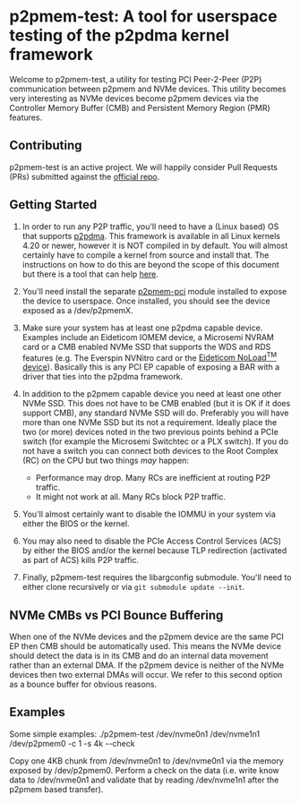 # p2pmem-test: A tool for userspace testing of the p2pdma kernel framework

Welcome to p2pmem-test, a utility for testing PCI Peer-2-Peer (P2P)
communication between p2pmem and NVMe devices. This utility becomes
very interesting as NVMe devices become p2pmem devices via the
Controller Memory Buffer (CMB) and Persistent Memory Region (PMR)
features.

## Contributing

p2pmem-test is an active project. We will happily consider Pull
Requests (PRs) submitted against the [official repo][1].

## Getting Started
1. In order to run any P2P traffic, you'll need to have a (Linux based) OS
that supports [p2pdma][2]. This framework is available in all Linux kernels 4.20
or newer, however it is NOT compiled in by default. You will almost certainly
have to compile a kernel from source and install that. The instructions on how
to do this are beyond the scope of this document but there is a tool that can
help [here][3].

1. You'll need install the separate [p2pmem-pci][5] module installed to expose
the device to userspace. Once installed, you should see the device exposed as
a /dev/p2pmemX.

1. Make sure your system has at least one p2pdma capable
device. Examples include an Eideticom IOMEM device, a Microsemi NVRAM
card or a CMB enabled NVMe SSD that supports the WDS and RDS features
(e.g. The Everspin NVNitro card or the [Eideticom NoLoad<sup>TM</sup> device][4]).
Basically this is any PCI EP capable of exposing a BAR with a driver that ties
into the p2pdma framework.

1. In addition to the p2pmem capable device you need at least one
other NVMe SSD. This does not have to be CMB enabled (but it is OK if
it does support CMB), any standard NVMe SSD will do. Preferably you
will have more than one NVMe SSD but its not a requirement. Ideally place
the two (or more) devices noted in the two previous points behind a PCIe
switch (for example the Microsemi Switchtec or a PLX switch). If you do not
have a switch you can connect both devices to the Root Complex (RC) on the CPU
but two things *may* happen:
   * Performance may drop. Many RCs are inefficient at routing P2P traffic.
   * It might not work at all. Many RCs block P2P traffic.

1. You'll almost certainly want to disable the IOMMU in your system
via either the BIOS or the kernel.

1. You may also need to disable the PCIe Access Control Services (ACS)
by either the BIOS and/or the kernel because TLP redirection (activated as part
of ACS) kills P2P traffic.

1. Finally, p2pmem-test requires the libargconfig submodule. You'll need to
either clone recursively or via `git submodule update --init`.

## NVMe CMBs vs PCI Bounce Buffering

When one of the NVMe devices and the p2pmem device are the same PCI EP
then CMB should be automatically used. This means the NVMe device
should detect the data is in its CMB and do an internal data movement
rather than an external DMA. If the p2pmem device is neither of the
NVMe devices then two external DMAs will occur. We refer to this
second option as a bounce buffer for obvious reasons.

## Examples

Some simple examples:
./p2pmem-test /dev/nvme0n1 /dev/nvme1n1 /dev/p2pmem0 -c 1 -s 4k --check

Copy one 4KB chunk from /dev/nvme0n1 to /dev/nvme0n1 via the memory
exposed by /dev/p2pmem0. Perform a check on the data (i.e. write know
data to /dev/nvme0n1 and validate that by reading /dev/nvme1n1 after
the p2pmem based transfer).

[1]: www.github.com/sbates130272/p2pmem-test.git
[2]: https://www.kernel.org/doc/html/latest/driver-api/pci/p2pdma.html
[3]: https://github.com/sbates130272/kernel-tools
[4]: https://www.eideticom.com/products.html
[5]: https://github.com/Eideticom/p2pmem-pci
